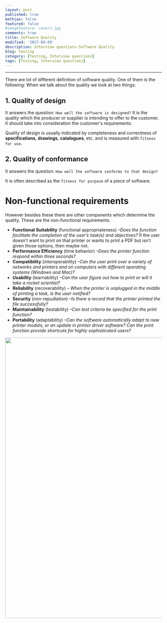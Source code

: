 ```yaml
---
layout: post
published: true
mathjax: false
featured: false
#imagefeature: cover1.jpg
comments: true
title: Software Quality
modified: '2017-09-09'
description: Interview questions-Software Quality
blog: testing
category: [Testing, Interview questions]
tags: [Testing, Interview questions]
---
```

---


There are lot of different definition of software quality. One of them is the following:
When we talk about the quality we look at two things:

## 1. Quality of design
It answers the question: `How well the software is designed?`
It is the quality which the producer or supplier is intending to offer to the customer.
It should take into consideration the customer's requirements.

Quality of design is usually indicated by completeness and correctness of 
**specifications**, **drawings**, **catalogues**, etc. and is measured with `fitness for use`.

## 2. Quality of conformance
It answers the question: `How well the software conforms to that design?`

It is often described as the `fitness for purpose` of a piece of software.

# Non-functional requirements

However besides these there are other components which determine the quality. These are the non-functional requirements.

- **Functional Suitability** (functional appropriateness) 
*–Does the function facilitate the completion of the user’s task(s) and objectives?*
If the user doesn’t want to print on that printer or wants to print a PDF but isn’t given those options, then maybe not.
- **Performance Efficiency** (time behavior)
*–Does the printer function respond within three seconds?*
- **Compatibility** (interoperability) 
*–Can the user print over a variety of networks and printers and on computers with different operating systems (Windows and Mac)?*
- **Usability** (learnability) 
*–Can the user figure out how to print or will it take a rocket scientist?*
- **Reliability** (recoverability) 
*– When the printer is unplugged in the middle of printing a task, is the user notified?*
- **Security** (non-repudiation) 
*–Is there a record that the printer printed the file successfully?*
- **Maintainability** (testability) 
*–Can test criteria be specified for the print function?*
- **Portability** (adaptability) 
*–Can the software automatically adapt to new printer models, or an update in printer driver software? Can the print function provide shortcuts for highly sophisticated users?*
<img src="{{site.url}}{{site.image_folder}}/testing/softwareproductquality.jpg" width="900" />

